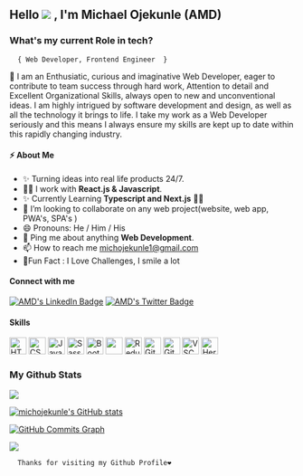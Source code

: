 ## <h2>Hello ![](https://user-images.githubusercontent.com/18350557/176309783-0785949b-9127-417c-8b55-ab5a4333674e.gif) , I'm Michael Ojekunle <span>(AMD)</span></h2>
### **What's my current Role in tech?**
      { Web Developer, Frontend Engineer  }
<p>
🦾 I am an Enthusiatic, curious and imaginative Web Developer, eager to contribute to team success through hard work, Attention to detail and Excellent Organizational Skills, always open to new and unconventional ideas. I am highly intrigued by software development and design, as well as all the technology it brings to life. I take my work as a Web Developer seriously and this means I always ensure my skills are kept up to date within this rapidly changing industry.
</p> 


<h4>⚡️ About Me</h4>
 <!--  <li>
 I am a positive, enthusiastic and competent Web Developer who, over the years, has built up a diverse range of skills, qualities and attributes that guarantee I will perform highly in this role. . If you hire me as your Web Developer, I assure you I will fit into your team quickly, I will always put the commercial needs of your business at the forefront of everything I do, and the work I carry out will be consistent to a first-class standard.</li> -->
<ul>
  <li>✨ Turning ideas into real life products 24/7. </li>
  <li>👨‍💻 I work with <strong>React.js & Javascript</strong>.</li>
  <li>✨ Currently Learning <strong>Typescript and Next.js</strong> 🤩🤩</li>
  <li>👯 I’m looking to collaborate on any web project(website, web app, PWA's, SPA's )</li>
  <li>😄 Pronouns: He / Him / His</li>
  <li>💬 Ping me about anything <strong>Web Development</strong>.</li>
  <li>📫 How to reach me <a href="mailto:michojekunle1@gmail.com">michojekunle1@gmail.com </a></li>
  <li>🎉Fun Fact : I Love Challenges, I smile a lot </li>
</ul>

<h4>Connect with me</h4>
<p>
<a href="https://www.linkedin.com/in/michael-ojekunle-651a8a232/"><img src="https://img.shields.io/badge/-michael%20ojekunle%20-blue?style=plastic&amp;labelColor=blue&amp;logo=LinkedIn&amp;link=www.linkedin.com/in/adeoluwa-agbakosi-687023219" alt="AMD's LinkedIn Badge"></a>
<a href="https://twitter.com/MichaelOjekunl2"><img src="https://img.shields.io/badge/-AMD%20-blue?style=plastic&amp;labelColor=white&amp;logo=Twitter&amp;link=www.linkedin.com/in/adeoluwa-agbakosi-687023219" alt="AMD's Twitter Badge"></a>
</p>

<h4>Skills </h4>
<p align="left">
   <img src="https://cdn.jsdelivr.net/gh/devicons/devicon/icons/html5/html5-original.svg" alt="HTML" height="30" width="30" />
 <img src="https://cdn.jsdelivr.net/gh/devicons/devicon/icons/css3/css3-original.svg" alt="CSS" height="30" width="30"/>
  <img src="https://cdn.jsdelivr.net/gh/devicons/devicon/icons/javascript/javascript-original.svg" alt="JavaScript" height="30" width="30"/>
   <img src="https://cdn.jsdelivr.net/gh/devicons/devicon/icons/sass/sass-original.svg" alt="Sass" height="30" width="30"/>
   <img src="https://cdn.jsdelivr.net/gh/devicons/devicon/icons/bootstrap/bootstrap-original.svg" alt="Bootstrap" height="30" width="30"/>
  <img src="https://cdn.jsdelivr.net/gh/devicons/devicon/icons/react/react-original.svg" ait="React" height="30" width="30" />
  <img src="https://cdn.jsdelivr.net/gh/devicons/devicon/icons/redux/redux-original.svg" alt="Redux" height="30" width="30"/>
  <img src="https://cdn.jsdelivr.net/gh/devicons/devicon/icons/git/git-original.svg" alt="Git" height="30" width="30"/>
  <img src="https://cdn.jsdelivr.net/gh/devicons/devicon/icons/github/github-original.svg" alt="Github" height="30" width="30"/>
  <img src="https://cdn.jsdelivr.net/gh/devicons/devicon/icons/vscode/vscode-original.svg" alt="VSCode" height="30" width="30"/>
  <img src="https://cdn.jsdelivr.net/gh/devicons/devicon/icons/heroku/heroku-original.svg" alt="Heroku" height="30" width="30"/>   
</p>

 ### My Github Stats   
<a href="http://www.github.com/michojekunle"><img src="https://github-readme-streak-stats.herokuapp.com/?user=michojekunle&stroke=14b8a6&background=181824&ring=f97316&fire=f97316&currStreakNum=14b8a6&currStreakLabel=f97316&sideNums=14b8a6&sideLabels=14b8a6&dates=14b8a6&hide_border=true" /></a>

<a href="http://www.github.com/michojekunle"><img src="https://github-readme-stats.vercel.app/api?username=michojekunle&show_icons=true&hide=&count_private=true&title_color=f97316&text_color=14b8a6&icon_color=22c55e&bg_color=181824&hide_border=true&show_icons=true" alt="michojekunle's GitHub stats" /></a>

<a href="http://www.github.com/michojekunle"><img src="https://activity-graph.herokuapp.com/graph?username=michojekunle&bg_color=181824&color=14b8a6&line=22c55e&point=14b8a6&area_color=181824&area=true&hide_border=true&custom_title=GitHub%20Commits%20Graph" alt="GitHub Commits Graph" /></a>


[![](https://komarev.com/ghpvc/?username=michojekunle&color=14b8a6&label=Profile%20Views)](https://github.com/michojekunle/michojekunle)<br/>
     
      Thanks for visiting my Github Profile❤️
